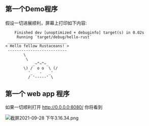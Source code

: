 <!--
 * @Author: guokai05
 * @Date: 2021-09-28 15:08:23
 * @LastEditors: guokai05
 * @LastEditTime: 2021-09-28 15:20:37
-->
## 第一个Demo程序  
#### 
假设一切进展顺利，屏幕上打印如下内容:
```
    Finished dev [unoptimized + debuginfo] target(s) in 0.02s
     Running `target/debug/hello-rust`
 __________________________
< Hello fellow Rustaceans! >
 --------------------------
        \
         \
            _~^~^~_
        \) /  o o  \ (/
          '_   -   _'
          / '-----' \
```
## 第一个 web app 程序
如果一切顺利打开 http://0.0.0.0:8080/  你将看到

![截屏2021-09-28 下午3.16.34.png](https://p9-juejin.byteimg.com/tos-cn-i-k3u1fbpfcp/da453f0ebd674092833a6bc91142b25d~tplv-k3u1fbpfcp-watermark.image?)
